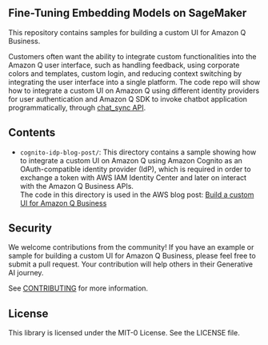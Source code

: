 ## Fine-Tuning Embedding Models on SageMaker

This repository contains samples for building a custom UI for Amazon Q Business. 


Customers often want the ability to integrate custom functionalities into the Amazon Q user interface, such as handling feedback, using corporate colors and templates, custom login, and reducing context switching by integrating the user interface into a single platform. The code repo will show how to integrate a custom UI on Amazon Q using different identity providers for user authentication and Amazon Q SDK to invoke chatbot application programmatically, through [chat_sync API](https://boto3.amazonaws.com/v1/documentation/api/latest/reference/services/qbusiness/client/chat_sync.html).


## Contents
- `cognito-idp-blog-post/`: This directory contains a sample showing how to integrate a custom UI on Amazon Q using Amazon Cognito as an OAuth-compatible identity provider (IdP), which is required in order to exchange a token with AWS IAM Identity Center and later on interact with the Amazon Q Business APIs.  
The code in this directory is used in the AWS blog post: [Build a custom UI for Amazon Q Business](https://aws.amazon.com/blogs/machine-learning/build-a-custom-ui-for-amazon-q-business/)
  
## Security
We welcome contributions from the community! If you have an example or sample for building a custom UI for Amazon Q Business, please feel free to submit a pull request. Your contribution will help others in their Generative AI journey.  

See [CONTRIBUTING](CONTRIBUTING.md#security-issue-notifications) for more information.

## License

This library is licensed under the MIT-0 License. See the LICENSE file.

